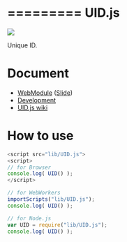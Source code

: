 =========
UID.js
=========

![](https://travis-ci.org/uupaa/UID.js.png)

Unique ID.

# Document

- [WebModule](https://github.com/uupaa/WebModule) ([Slide](http://uupaa.github.io/Slide/slide/WebModule/index.html))
- [Development](https://github.com/uupaa/WebModule/wiki/Development)
- [UID.js wiki](https://github.com/uupaa/UID.js/wiki/UID)


# How to use

```js
<script src="lib/UID.js">
<script>
// for Browser
console.log( UID() );
</script>
```

```js
// for WebWorkers
importScripts("lib/UID.js");
console.log( UID() );
```

```js
// for Node.js
var UID = require("lib/UID.js");
console.log( UID() );
```
